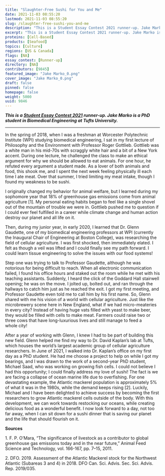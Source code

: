 ```yaml
---
title: "Slaughter-Free Sushi for You and Me"
date: 2021-11-03 08:55:20
lastmod: 2021-11-03 08:55:20
slug: /slaughter-free-sushi-you-and-me
description: "This is a Student Essay Contest 2021 runner-up. Jake Marko is a PhD student in Biomedical Engineering at Tufts University."
excerpt: "This is a Student Essay Contest 2021 runner-up. Jake Marko is a PhD student in Biomedical Engineering at Tufts University."
proteins: [Cell-Based]
products: [Seafood]
topics: [Culture]
regions: [US & Canada]
flags: [NA]
essay_contest: [Runner-up]
directory: [NA]
contributors: [9845]
featured_image: "Jake Marko_0.png"
cover_image: "Jake Marko_0.png"
draft: false
pinned: false
homepage: false
weight: 5000
uuid: 9846
---
```

<p><em><strong>This is a <a href="https://www.proteinreport.org/student-essay-contest-2021">Student Essay Contest 2021</a> runner-up. Jake Marko is a PhD student in Biomedical Engineering at Tufts University.</strong></em></p>

<hr />
<p>In the spring of 2018, when I was a freshman at Worcester Polytechnic Institute (WPI) studying biomedical engineering, I sat in my first lecture of Philosophy and the Environment with Professor Roger Gottlieb. Gottlieb was a white man in his mid-70s with scraggly white hair and a bit of a New York accent. During one lecture, he challenged the class to make an ethical argument for why we should be allowed to eat animals. For one hour, he refuted every argument a student made. As a lover of both animals and food, this shook me, and I spent the next week feeling physically ill each time I ate meat. Over that summer, I tried limiting my meat intake, though I found my weakness to be sushi.</p>

<p>I originally changed my behavior for animal welfare, but I learned during my sophomore year that 18% of greenhouse gas emissions come from animal agriculture [1]. My personal eating habits began to feel like a single shovel out of the mountain of trouble we were in. Gottlieb pushed me to question if I could ever feel fulfilled in a career while climate change and human action destroy our planet and all life on it.</p>

<p>Then, during my junior year, in early 2020, I learned that Dr. Glenn Gaudette, one of my biomedical engineering professors at WPI (currently the Inaugural Chair of Engineering at Boston College), was researching the field of cellular agriculture. I was first shocked, then immediately elated. I felt as though a veil was lifted and I could finally see my path forward. I could learn tissue engineering to solve the issues with our food systems!</p>

<p>Step one was trying to talk to Professor Gaudette, although he was notorious for being difficult to reach. When all electronic communication failed, I found his office hours and staked out the room while he met with his teaching assistants. Suddenly, I heard the click of the Goddard Hall stairwell opening; he was on the move. I jolted up, bolted out, and ran through the hallways to catch him just as he reached the exit. I got my first meeting, and Professor Gaudette even told me to call him by his first name. So, Glenn shared with me his vision of a world with cellular agriculture. Just like the microbrewery scene here in New England, what if we had micro-meateries in every city? Instead of having huge vats filled with yeast to make beer, they would be filled with cells to make meat. Farmers could raise two or three cows that have long-luxurious lives and still manage to feed a whole city!</p>

<p>After a year of working with Glenn, I knew I had to be part of building this new field. Glenn helped me find my way to Dr. David Kaplan’s lab at Tufts, which houses the world’s largest academic group of cellular agriculture researchers. In June of 2021, I walked into Dr. Kaplan’s office on my first day as a PhD student. He had me choose a project to help on while I got my bearings, and I was drawn to the work of a second-year PhD student, Michael Saad, who was working on growing fish cells. I could not believe I had this opportunity; I could finally address my love of sushi! The fact is we are facing a collapse of ocean marine life due to overfishing. For one devastating example, the Atlantic mackerel population is approximately 5% of what it was in the 1980s, while the demand keeps rising [2]. Luckily, Michael and I have been delighted to achieve success by becoming the first researchers to grow Atlantic mackerel cells outside of the body. With this development, we can work towards restocking our oceans, while creating delicious food as a wonderful benefit. I now look forward to a day, not too far away, when I can sit down for a sushi dinner that is saving our planet and the life that should flourish on it.</p>

<p><strong>Sources</strong></p>

<p>1. F. P. O’Mara, “The significance of livestock as a contributor to global greenhouse gas emissions today and in the near future,” Animal Feed Science and Technology, vol. 166-167, pp. 7–15, 2011.</p>

<p>2. DFO. 2019. Assessment of the Atlantic Mackerel stock for the Northwest Atlantic (Subareas 3 and 4) in 2018. DFO Can. Sci. Advis. Sec. Sci. Advis. Rep. 2019/035.</p>
